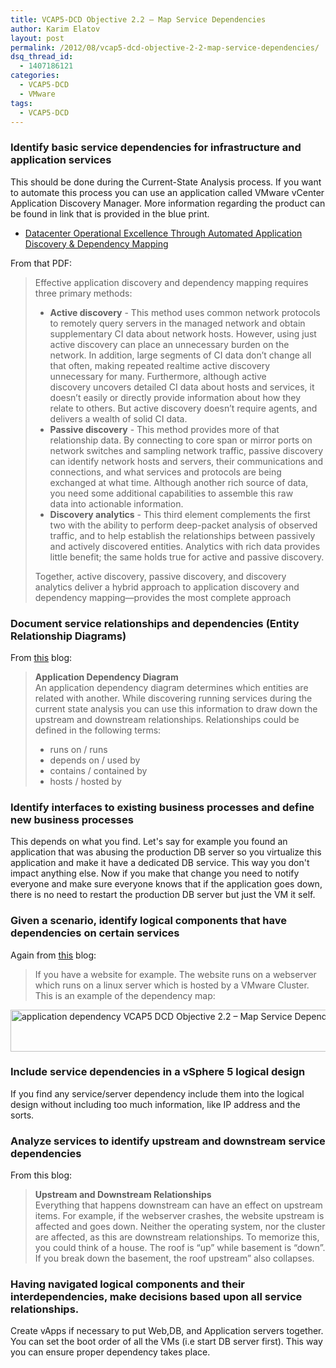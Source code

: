 ```yaml
---
title: VCAP5-DCD Objective 2.2 – Map Service Dependencies
author: Karim Elatov
layout: post
permalink: /2012/08/vcap5-dcd-objective-2-2-map-service-dependencies/
dsq_thread_id:
  - 1407186121
categories:
  - VCAP5-DCD
  - VMware
tags:
  - VCAP5-DCD
---
```

### Identify basic service dependencies for infrastructure and application services

This should be done during the Current-State Analysis process. If you want to automate this process you can use an application called VMware vCenter Application Discovery Manager. More information regarding the product can be found in link that is provided in the blue print.

*   <a href="http://www.vmware.com/files/pdf/vmware-vcenter-app-discovery-mgr-datacenter-ops-WP-EN.pdf" onclick="javascript:_gaq.push(['_trackEvent','download','http://www.vmware.com/files/pdf/vmware-vcenter-app-discovery-mgr-datacenter-ops-WP-EN.pdf']);">Datacenter Operational Excellence Through Automated Application Discovery & Dependency Mapping</a>

From that PDF:

> Effective application discovery and dependency mapping requires three primary methods:
> 
> *   **Active discovery** - This method uses common network protocols to remotely query servers in the managed network and obtain supplementary CI data about network hosts. However, using just active discovery can place an unnecessary burden on the network. In addition, large segments of CI data don’t change all that often, making repeated realtime active discovery unnecessary for many. Furthermore, although active discovery uncovers detailed CI data about hosts and services, it doesn’t easily or directly provide information about how they relate to others. But active discovery doesn’t require agents, and delivers a wealth of solid CI data.
> *   **Passive discovery** - This method provides more of that relationship data. By connecting to core span or mirror ports on network switches and sampling network traffic, passive discovery can identify network hosts and servers, their communications and connections, and what services and protocols are being exchanged at what time. Although another rich source of data, you need some additional capabilities to assemble this raw data into actionable information.
> *   **Discovery analytics** - This third element complements the first two with the ability to perform deep-packet analysis of observed traffic, and to help establish the relationships between passively and actively discovered entities. Analytics with rich data provides little benefit; the same holds true for active and passive discovery.
> 
> Together, active discovery, passive discovery, and discovery analytics deliver a hybrid approach to application discovery and dependency mapping—provides the most complete approach

### Document service relationships and dependencies (Entity Relationship Diagrams)

From <a href="http://www.virten.net/2012/06/vdcd510-objective-2-2-map-service-dependencies/" onclick="javascript:_gaq.push(['_trackEvent','outbound-article','http://www.virten.net/2012/06/vdcd510-objective-2-2-map-service-dependencies/']);">this</a> blog:

> **Application Dependency Diagram**  
> An application dependency diagram determines which entities are related with another. While discovering running services during the current state analysis you can use this information to draw down the upstream and downstream relationships. Relationships could be defined in the following terms:
> 
> *   runs on / runs
> *   depends on / used by
> *   contains / contained by
> *   hosts / hosted by

### Identify interfaces to existing business processes and define new business processes

This depends on what you find. Let's say for example you found an application that was abusing the production DB server so you virtualize this application and make it have a dedicated DB service. This way you don't impact anything else. Now if you make that change you need to notify everyone and make sure everyone knows that if the application goes down, there is no need to restart the production DB server but just the VM it self.

### Given a scenario, identify logical components that have dependencies on certain services

Again from <a href="http://www.virten.net/2012/06/vdcd510-objective-2-2-map-service-dependencies/" onclick="javascript:_gaq.push(['_trackEvent','outbound-article','http://www.virten.net/2012/06/vdcd510-objective-2-2-map-service-dependencies/']);">this</a> blog:

> If you have a website for example. The website runs on a webserver which runs on a linux server which is hosted by a VMware Cluster. This is an example of the dependency map: 

<a href="http://virtuallyhyper.com/wp-content/uploads/2012/08/application-dependency.png" onclick="javascript:_gaq.push(['_trackEvent','outbound-article','http://virtuallyhyper.com/wp-content/uploads/2012/08/application-dependency.png']);"><img src="http://virtuallyhyper.com/wp-content/uploads/2012/08/application-dependency.png" alt="application dependency VCAP5 DCD Objective 2.2 – Map Service Dependencies " title="application-dependency" width="556" height="67" class="alignnone size-full wp-image-2745" /></a>

### Include service dependencies in a vSphere 5 logical design

If you find any service/server dependency include them into the logical design without including too much information, like IP address and the sorts.

### Analyze services to identify upstream and downstream service dependencies

From this blog:

> **Upstream and Downstream Relationships**  
> Everything that happens downstream can have an effect on upstream items. For example, if the webserver crashes, the website upstream is affected and goes down. Neither the operating system, nor the cluster are affected, as this are downstream relationships. To memorize this, you could think of a house. The roof is “up” while basement is “down”. If you break down the basement, the roof upstream” also collapses. 

### Having navigated logical components and their interdependencies, make decisions based upon all service relationships.

Create vApps if necessary to put Web,DB, and Application servers together. You can set the boot order of all the VMs (i.e start DB server first). This way you can ensure proper dependency takes place.

